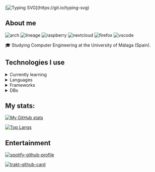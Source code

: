 [![Typing SVG](https://readme-typing-svg.herokuapp.com?color=%2336BCF7&lines=Welcome+to+my+profile!;%C2%A1Bienvenido+a+mi+perfil!)](https://git.io/typing-svg)

## About me
![arch](https://img.shields.io/badge/Arch_Linux-1793D1?style=for-the-badge&logo=arch-linux&logoColor=white)
![lineage](https://img.shields.io/badge/lineageos-167C80?style=for-the-badge&logo=lineageos&logoColor=white)
![raspberry](https://img.shields.io/badge/Raspberry%20Pi-A22846?style=for-the-badge&logo=Raspberry%20Pi&logoColor=white)
![nextcloud](https://img.shields.io/badge/Nextcloud-0082C9?style=for-the-badge&logo=Nextcloud&logoColor=white)
![firefox](https://img.shields.io/badge/Firefox_Browser-FF7139?style=for-the-badge&logo=Firefox-Browser&logoColor=white)
![vscode](https://img.shields.io/badge/Visual_Studio_Code-0078D4?style=for-the-badge&logo=visual%20studio%20code&logoColor=white)

🎓 Studying Computer Engineering at the University of Málaga (Spain).

## Technologies I use

<details>
  <summary>Currently learning</summary>
  
  ![rust](https://img.shields.io/badge/Rust-black?style=for-the-badge&logo=rust&logoColor=#E57324)
  ![go](https://img.shields.io/badge/Go-00ADD8?style=for-the-badge&logo=go&logoColor=white)
</details>

<details>
  <summary>Languages</summary>
  
  ![python](https://img.shields.io/badge/Python-FFD43B?style=for-the-badge&logo=python&logoColor=darkgreen)
  ![php](https://img.shields.io/badge/PHP-777BB4?style=for-the-badge&logo=php&logoColor=white)
  ![ts](https://img.shields.io/badge/TypeScript-007ACC?style=for-the-badge&logo=typescript&logoColor=white)
  ![kotlin](https://img.shields.io/badge/Kotlin-0095D5?&style=for-the-badge&logo=kotlin&logoColor=white)
  ![dart](https://img.shields.io/badge/dart-%230175C2.svg?style=for-the-badge&logo=dart&logoColor=white)
  ![latex](https://img.shields.io/badge/LaTeX-47A141?style=for-the-badge&logo=LaTeX&logoColor=white)
</details>

<details>
  <summary>Frameworks</summary>
  
  ![vue](https://img.shields.io/badge/Vue.js-35495E?style=for-the-badge&logo=vuedotjs&logoColor=4FC08D)
  ![svelte](https://img.shields.io/badge/Svelte-4A4A55?style=for-the-badge&logo=svelte&logoColor=FF3E00)
  ![solidjs](https://img.shields.io/badge/SolidJS-446b9e?style=for-the-badge&logo=solid&logoColor=white)
  ![ionic](https://img.shields.io/badge/Ionic-3880FF?style=for-the-badge&logo=ionic&logoColor=white)
  ![flutter](https://img.shields.io/badge/Flutter-02569B?style=for-the-badge&logo=flutter&logoColor=white)
</details>


<details>
  <summary>DBs</summary>
   
  ![mariadb](https://img.shields.io/badge/MariaDB-003545?style=for-the-badge&logo=mariadb&logoColor=white)
  ![redis](https://img.shields.io/badge/redis-CC0000.svg?&style=for-the-badge&logo=redis&logoColor=white)
  ![sqlite](https://img.shields.io/badge/SQLite-07405E?style=for-the-badge&logo=sqlite&logoColor=white)
</details>

## My stats:
[![My GitHub stats](https://github-readme-stats.vercel.app/api?username=pablouser1&show_icons=true&theme=jolly)](https://github.com/anuraghazra/github-readme-stats)

[![Top Langs](https://github-readme-stats.vercel.app/api/top-langs/?username=pablouser1&layout=compact&theme=jolly&hide=latte,html,css&langs_count=6)](https://github.com/anuraghazra/github-readme-stats)
## Entertainment
[![spotify-github-profile](https://spotify-github-profile.vercel.app/api/view?uid=pabloferreiro&cover_image=true&theme=novatorem&bar_color=53b14f&bar_color_cover=false)](https://github.com/kittinan/spotify-github-profile)

[![trakt-github-card](https://trakt-github-card.vercel.app/card?username=pablouser1&mode=watch&theme=dark)](https://github.com/pablouser1/trakt-github-card)
